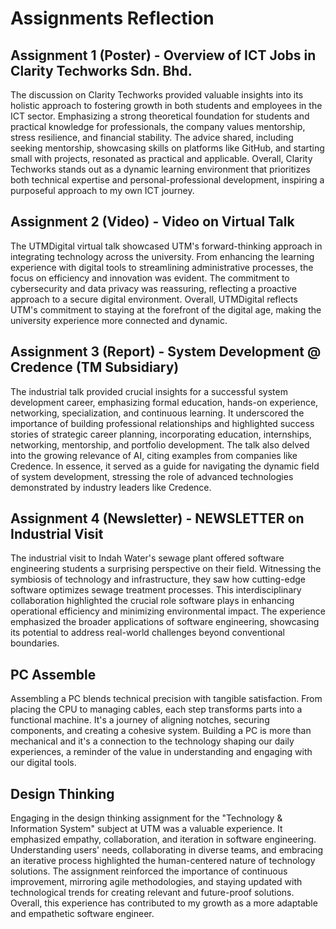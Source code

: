 # Assignments Reflection

Assignment 1 (Poster) - Overview of ICT Jobs in Clarity Techworks Sdn. Bhd.
---------------------------------------------------------------------------
The discussion on Clarity Techworks provided valuable insights into its holistic approach to fostering growth in both students and employees in the ICT sector. Emphasizing a strong theoretical foundation for students and practical knowledge for professionals, the company values mentorship, stress resilience, and financial stability. The advice shared, including seeking mentorship, showcasing skills on platforms like GitHub, and starting small with projects, resonated as practical and applicable. Overall, Clarity Techworks stands out as a dynamic learning environment that prioritizes both technical expertise and personal-professional development, inspiring a purposeful approach to my own ICT journey.

Assignment 2 (Video) - Video on Virtual Talk
---------------------------------------------------
The UTMDigital virtual talk showcased UTM's forward-thinking approach in integrating technology across the university. From enhancing the learning experience with digital tools to streamlining administrative processes, the focus on efficiency and innovation was evident. The commitment to cybersecurity and data privacy was reassuring, reflecting a proactive approach to a secure digital environment. Overall, UTMDigital reflects UTM's commitment to staying at the forefront of the digital age, making the university experience more connected and dynamic.

Assignment 3 (Report) - System Development @ Credence (TM Subsidiary)
---------------------------------------------------------------------
The industrial talk provided crucial insights for a successful system development career, emphasizing formal education, hands-on experience, networking, specialization, and continuous learning. It underscored the importance of building professional relationships and highlighted success stories of strategic career planning, incorporating education, internships, networking, mentorship, and portfolio development. The talk also delved into the growing relevance of AI, citing examples from companies like Credence. In essence, it served as a guide for navigating the dynamic field of system development, stressing the role of advanced technologies demonstrated by industry leaders like Credence.

Assignment 4 (Newsletter) - NEWSLETTER on Industrial Visit
----------------------------------------------------------
The industrial visit to Indah Water's sewage plant offered software engineering students a surprising perspective on their field. Witnessing the symbiosis of technology and infrastructure, they saw how cutting-edge software optimizes sewage treatment processes. This interdisciplinary collaboration highlighted the crucial role software plays in enhancing operational efficiency and minimizing environmental impact. The experience emphasized the broader applications of software engineering, showcasing its potential to address real-world challenges beyond conventional boundaries.

PC Assemble
-----------
Assembling a PC blends technical precision with tangible satisfaction. From placing the CPU to managing cables, each step transforms parts into a functional machine. It's a journey of aligning notches, securing components, and creating a cohesive system. Building a PC is more than mechanical and it's a connection to the technology shaping our daily experiences, a reminder of the value in understanding and engaging with our digital tools.

Design Thinking
---------------
Engaging in the design thinking assignment for the "Technology & Information System" subject at UTM was a valuable experience. It emphasized empathy, collaboration, and iteration in software engineering. Understanding users' needs, collaborating in diverse teams, and embracing an iterative process highlighted the human-centered nature of technology solutions. The assignment reinforced the importance of continuous improvement, mirroring agile methodologies, and staying updated with technological trends for creating relevant and future-proof solutions. Overall, this experience has contributed to my growth as a more adaptable and empathetic software engineer.
